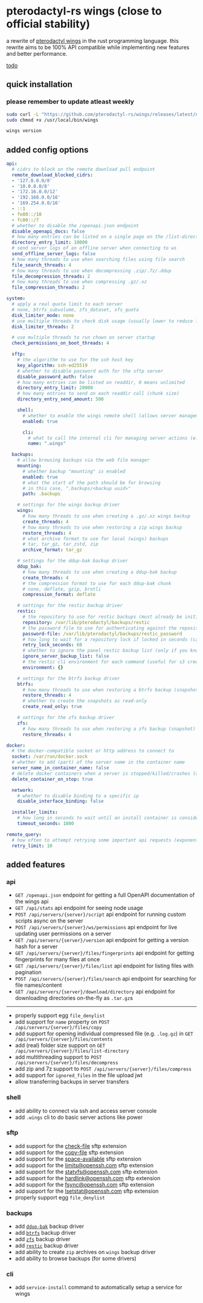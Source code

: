 # pterodactyl-rs wings (close to official stability)

a rewrite of [pterodactyl wings](https://github.com/pterodactyl/wings) in the rust programming language. this rewrite aims to be 100% API compatible while implementing new features and better performance.

[todo](https://notes.rjns.dev/workspace/cb7ccae8-0508-4f90-9161-d1e69b0ca8f0/uAVAL7iHSQpDk1SiSUPL1)

## quick installation

### please remember to update atleast weekly

```bash
sudo curl -L "https://github.com/pterodactyl-rs/wings/releases/latest/download/wings-rs-$(uname -m)-linux" -o /usr/local/bin/wings
sudo chmod +x /usr/local/bin/wings

wings version
```

## added config options

```yml
api:
  # cidrs to block on the remote download pull endpoint
  remote_download_blocked_cidrs:
  - '127.0.0.0/8'
  - '10.0.0.0/8'
  - '172.16.0.0/12'
  - '192.168.0.0/16'
  - '169.254.0.0/16'
  - ::1
  - fe80::/10
  - fc00::/7
  # whether to disable the /openapi.json endpoint
  disable_openapi_docs: false
  # how many entries can be listed on a single page on the /list-directory API call, 0 means unlimited
  directory_entry_limit: 10000
  # send server logs of an offline server when connecting to ws
  send_offline_server_logs: false
  # how many threads to use when searching files using file search
  file_search_threads: 4
  # how many threads to use when decompressing .zip/.7z/.ddup
  file_decompression_threads: 2
  # how many threads to use when compressing .gz/.xz
  file_compression_threads: 2

system:
  # apply a real quota limit to each server
  # none, btrfs_subvolume, zfs_dataset, xfs_quota
  disk_limiter_mode: none
  # use multiple threads to check disk usage (usually lower to reduce load)
  disk_limiter_threads: 2

  # use multiple threads to run chown on server startup
  check_permissions_on_boot_threads: 4

  sftp:
    # the algorithm to use for the ssh host key
    key_algorithm: ssh-ed25519
    # whether to disable password auth for the sftp server
    disable_password_auth: false
    # how many entries can be listed on readdir, 0 means unlimited
    directory_entry_limit: 20000
    # how many entries to send on each readdir call (chunk size)
    directory_entry_send_amount: 500

    shell:
      # whether to enable the wings remote shell (allows server management over ssh)
      enabled: true

      cli:
        # what to call the internal cli for managing server actions (e.g. ".wings help")
        name: ".wings"

  backups:
    # allow browsing backups via the web file manager
    mounting:
      # whether backup "mounting" is enabled
      enabled: true
      # what the start of the path should be for browsing
      # in this case, ".backups/<backup uuid>"
      path: .backups

    # settings for the wings backup driver
    wings:
      # how many threads to use when creating a .gz/.xz wings backup
      create_threads: 4
      # how many threads to use when restoring a zip wings backup
      restore_threads: 4
      # what archive format to use for local (wings) backups
      # tar, tar_gz, tar_zstd, zip
      archive_format: tar_gz

    # settings for the ddup-bak backup driver
    ddup_bak:
      # how many threads to use when creating a ddup-bak backup
      create_threads: 4
      # the compression format to use for each ddup-bak chunk
      # none, deflate, gzip, brotli
      compression_format: deflate

    # settings for the restic backup driver
    restic:
      # the repository to use for restic backups (must already be initialized, can be overriden by panel)
      repository: /var/lib/pterodactyl/backups/restic
      # the password file to use for authenticating against the repository (can be overriden by panel)
      password-file: /var/lib/pterodactyl/backups/restic_password
      # how long to wait for a repository lock if locked in seconds (can be overriden by panel)
      retry_lock_seconds: 60
      # whether to ignore the panel restic backup list (only if you know what you are doing)
      ignore_server_backup_list: false
      # the restic cli environment for each command (useful for s3 credentials, etc, can be overriden by panel)
      environment: {}

    # settings for the btrfs backup driver
    btrfs:
      # how many threads to use when restoring a btrfs backup (snapshot)
      restore_threads: 4
      # whether to create the snapshots as read-only
      create_read_only: true

    # settings for the zfs backup driver
    zfs:
      # how many threads to use when restoring a zfs backup (snapshot)
      restore_threads: 4

docker:
  # the docker-compatible socket or http address to connect to
  socket: /var/run/docker.sock
  # whether to add (part) of the server name in the container name
  server_name_in_container_name: false
  # delete docker containers when a server is stopped/killed/crashes (a lot better for your cpu)
  delete_container_on_stop: true

  network:
    # whether to disable binding to a specific ip
    disable_interface_binding: false

  installer_limits:
    # how long in seconds to wait until an install container is considered failed, 0 means no limit
    timeout_seconds: 1800

remote_query:
  # how often to attempt retrying some important api requests (exponential backoff)
  retry_limit: 10
```

## added features

### api

- `GET /openapi.json` endpoint for getting a full OpenAPI documentation of the wings api
- `GET /api/stats` api endpoint for seeing node usage
- `POST /api/servers/{server}/script` api endpoint for running custom scripts async on the server
- `POST /api/servers/{server}/ws/permissions` api endpoint for live updating user permissions on a server
- `GET /api/servers/{server}/version` api endpoint for getting a version hash for a server
- `GET /api/servers/{server}/files/fingerprints` api endpoint for getting fingerprints for many files at once
- `GET /api/servers/{server}/files/list` api endpoint for listing files with pagination
- `POST /api/servers/{server}/files/search` api endpoint for searching for file names/content
- `GET /api/servers/{server}/download/directory` api endpoint for downloading directories on-the-fly as `.tar.gz`s

---

- properly support egg `file_denylist`
- add support for `name` property on `POST /api/servers/{server}/files/copy`
- add support for opening individual compressed file (e.g. `.log.gz`) in `GET /api/servers/{server}/files/contents`
- add (real) folder size support on `GET /api/servers/{server}/files/list-directory`
- add multithreading support to `POST /api/servers/{server}/files/decompress`
- add zip and 7z support to `POST /api/servers/{server}/files/compress`
- add support for `ignored_files` in the file upload jwt
- allow transferring backups in server transfers

### shell

- add ability to connect via ssh and access server console
- add `.wings` cli to do basic server actions like power

### sftp

- add support for the [check-file](https://datatracker.ietf.org/doc/html/draft-ietf-secsh-filexfer-extensions-00#section-3) sftp extension
- add support for the [copy-file](https://datatracker.ietf.org/doc/html/draft-ietf-secsh-filexfer-extensions-00#section-6) sftp extension
- add support for the [space-available](https://datatracker.ietf.org/doc/html/draft-ietf-secsh-filexfer-extensions-00#section-4) sftp extension
- add support for the [limits@openssh.com](https://github.com/openssh/openssh-portable/blob/master/PROTOCOL#L597) sftp extension
- add support for the [statvfs@openssh.com](https://github.com/openssh/openssh-portable/blob/master/PROTOCOL#L510) sftp extension
- add support for the [hardlink@openssh.com](https://github.com/openssh/openssh-portable/blob/master/PROTOCOL#L478) sftp extension
- add support for the [fsync@openssh.com](https://github.com/openssh/openssh-portable/blob/master/PROTOCOL#L494) sftp extension
- add support for the [lsetstat@openssh.com](https://github.com/openssh/openssh-portable/blob/master/PROTOCOL#L508) sftp extension
- properly support egg `file_denylist`

### backups

- add [`ddup-bak`](https://github.com/0x7d8/ddup-bak) backup driver
- add [`btrfs`](https://github.com/kdave/btrfs-progs) backup driver
- add [`zfs`](https://github.com/openzfs/zfs) backup driver
- add [`restic`](https://github.com/restic/restic) backup driver
- add ability to create `zip` archives on `wings` backup driver
- add ability to browse backups (for some drivers)

### cli

- add `service-install` command to automatically setup a service for wings
